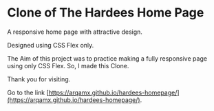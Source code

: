 # Clone of The Hardees Home Page

A responsive home page with attractive design. 

Designed using CSS Flex only.

The Aim of this project was to practice making a fully responsive page using only CSS Flex. 
So, I made this Clone.

Thank you for visiting.

Go to the link [https://arqamx.github.io/hardees-homepage/](https://arqamx.github.io/hardees-homepage/).




